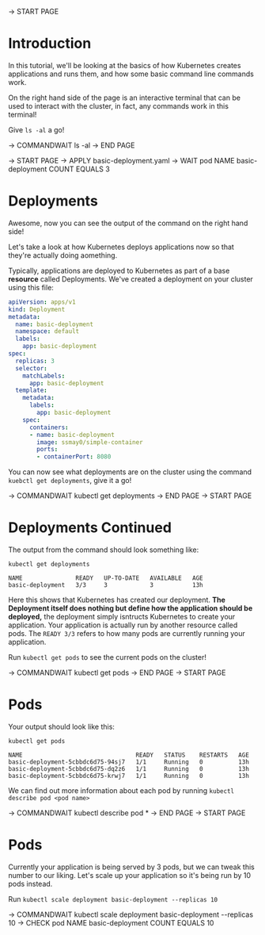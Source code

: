 -> START PAGE

# Introduction

In this tutorial, we'll be looking at the basics of how Kubernetes creates applications and runs them, and how some basic command line commands work.

On the right hand side of the page is an interactive terminal that can be used to interact with the cluster, in fact, any commands work in this terminal!

Give `ls -al` a go!

-> COMMANDWAIT ls -al
-> END PAGE

-> START PAGE
-> APPLY basic-deployment.yaml
-> WAIT pod NAME basic-deployment COUNT EQUALS 3

# Deployments

Awesome, now you can see the output of the command on the right hand side!

Let's take a look at how Kubernetes deploys applications now so that they're actually doing aomething.

Typically, applications are deployed to Kubernetes as part of a base **resource** called Deployments. We've created a deployment on your cluster using this file:

```YAML
apiVersion: apps/v1
kind: Deployment
metadata:
  name: basic-deployment
  namespace: default
  labels:
    app: basic-deployment
spec:
  replicas: 3
  selector:
    matchLabels:
      app: basic-deployment
  template:
    metadata:
      labels:
        app: basic-deployment
    spec:
      containers:
      - name: basic-deployment
        image: ssmay0/simple-container
        ports:
        - containerPort: 8080
```

You can now see what deployments are on the cluster using the command `kuebctl get deployments`, give it a go!

-> COMMANDWAIT kubectl get deployments
-> END PAGE
-> START PAGE

# Deployments Continued

The output from the command should look something like:

```
kubectl get deployments

NAME               READY   UP-TO-DATE   AVAILABLE   AGE
basic-deployment   3/3     3            3           13h
```

Here this shows that Kubernetes has created our deployment. **The Deployment itself does nothing but define how the application should be deployed,** the deployment simply isntructs Kubernetes to create your application. Your application is actually run by another resource called pods. The `READY 3/3` refers to how many pods are currently running your application.

Run `kubectl get pods` to see the current pods on the cluster!

-> COMMANDWAIT kubectl get pods
-> END PAGE
-> START PAGE

# Pods

Your output should look like this:

```
kubectl get pods

NAME                                READY   STATUS    RESTARTS   AGE
basic-deployment-5cbbdc6d75-94sj7   1/1     Running   0          13h
basic-deployment-5cbbdc6d75-dq2z6   1/1     Running   0          13h
basic-deployment-5cbbdc6d75-krwj7   1/1     Running   0          13h
```

We can find out more information about each pod by running `kubectl describe pod <pod name>`

-> COMMANDWAIT kubectl describe pod *
-> END PAGE
-> START PAGE

# Pods

Currently your application is being served by 3 pods, but we can tweak this number to our liking. Let's scale up your application so it's being run by 10 pods instead.

Run `kubectl scale deployment basic-deployment --replicas 10`

-> COMMANDWAIT kubectl scale deployment basic-deployment --replicas 10
-> CHECK pod NAME basic-deployment COUNT EQUALS 10